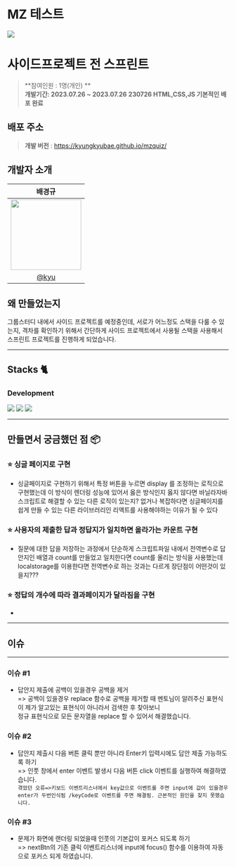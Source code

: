 # MZ 테스트

![](https://velog.velcdn.com/images/kyudeveloper/post/f52d06c7-8807-47fc-8e0e-a3fd89d9c447/image.png)




</div>

# 사이드프로젝트 전 스프린트
> **참여인원 : 1명(개인) ** <br/> **개발기간: 2023.07.26 ~ 2023.07.26**
> **230726 HTML,CSS,JS 기본적인 배포 완료**

## 배포 주소

> **개발 버전** : https://kyungkyubae.github.io/mzquiz/ <br>


## 개발자 소개



|      배경규       |                                                                                                               
| :------------------------------------------------------------------------------: |
|   <img width="160px" src="https://velog.velcdn.com/images/kyudeveloper/post/ffb11860-dcea-4b08-a2a2-bb7b22287998/image.png" />    |
|   [@kyu](https://github.com/kyungkyubae)   |


## 왜 만들었는지
그룹스터디 내에서 사이드 프로젝트를 예정중인데, 서로가 어느정도 스택을 다룰 수 있는지, 격차를 확인하기 위해서
간단하게 사이드 프로젝트에서 사용될 스택을 사용해서 스프린트 프로젝트를 진행하게 되었습니다.








---

## Stacks 🐈


### Development
<div>
<img src="https://img.shields.io/badge/html5-E34F26?style=for-the-badge&logo=html5&logoColor=white">
  <img src="https://img.shields.io/badge/css-1572B6?style=for-the-badge&logo=css3&logoColor=white">
  <img src="https://img.shields.io/badge/javascript-F7DF1E?style=for-the-badge&logo=javascript&logoColor=black">
</div>






---
## 만들면서 궁금했던 점 📦

### ⭐️ 싱글 페이지로 구현
- 싱글페이지로 구현하기 위해서 특정 버튼을 누르면 display 를 조정하는 로직으로 구현했는데
이 방식이 렌더링 성능에 있어서 옳은 방식인지
옳지 않다면 바닐라자바스크립트로 해결할 수 있는 다른 로직이 있는지?
없거나 복잡하다면 싱글페이지를 쉽게 만들 수 있는 다른 라이브러리인 리액트를 사용해야하는 이유가 될 수 있다

### ⭐️ 사용자의 제출한 답과 정답지가 일치하면 올라가는 카운트 구현
- 질문에 대한 답을 저장하는 과정에서 단순하게 스크립트파일 내에서 전역변수로 답안지인 배열과 count를 만들었고 일치한다면 count를 올리는 방식을 사용했는데 localstorage를 이용한다면 전역변수로 하는 것과는 다르게 장단점이 어떤것이 있을지???

### ⭐️ 정답의 개수에 따라 결과페이지가 달라짐을 구현
- 

---

## 이슈
---
### 이슈 #1
- 답안지 제출에 공백이 있을경우 공백을 제거  
 => 공백이 있을경우 replace 함수로 공백을 제거할 때 멘토님이 알려주신 표현식이 제가 알고있는 표현식이 아니라서 검색한 후 찾아보니  
 정규 표현식으로 모든 문자열을 replace 할 수 있어서 해결했습니다.  

 ### 이슈 #2
 - 답안지 제출시 다음 버튼 클릭 뿐만 아니라 Enter키 입력시에도 답안 제출 가능하도록 하기  
 => 인풋 창에서 enter 이벤트 발생시 다음 버튼 click 이벤트를 실행하여 해결하였습니다.  
 `겪었던 오류=>키보드 이벤트리스너에서 key값으로 이벤트를 주면 input에 값이 있을경우 enter가 두번인식됨
/keyCode로 이벤트를 주면 해결됨. 근본적인 원인을 찾지 못했습니다.`

 ### 이슈 #3
 - 문제가 화면에 랜더링 되었을때 인풋의 기본값이 포커스 되도록 하기  
 => nextBtn의 기존 클릭 이벤트리스너에 input에 focus() 함수를 이용하여 자동으로 포커스 되게 하였습니다.  
